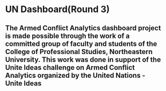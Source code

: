 # UN Dashboard(Round 3)

## The Armed Conflict Analytics dashboard project is made possible through the work of a committed group of faculty and students of the College of Professional Studies, Northeastern University. This work was done in support of the Unite Ideas challenge on Armed Conflict Analytics organized by the United Nations - Unite Ideas
